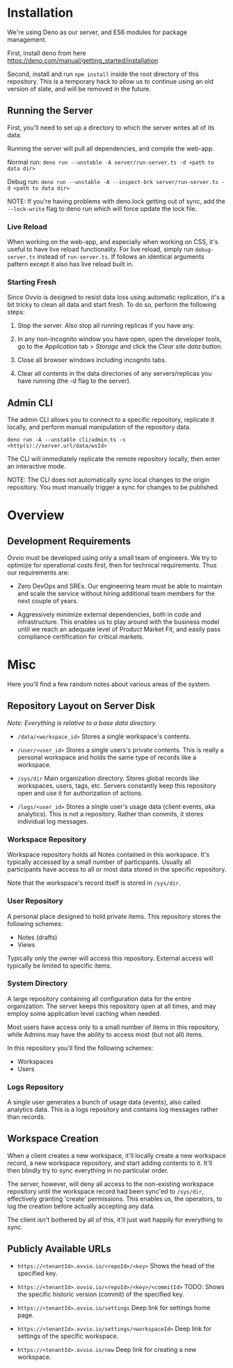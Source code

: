 # Installation

We're using Deno as our server, and ES6 modules for package management.

First, install deno from here https://deno.com/manual/getting_started/installation

Second, install and run `npm install` inside the root directory of this
repository. This is a temporary hack to allow us to continue using an old
version of slate, and will be removed in the future.

## Running the Server

First, you'll need to set up a directory to which the server writes all of its
data.

Running the server will pull all dependencies, and compile the web-app.

Normal run:
`deno run --unstable -A server/run-server.ts -d <path to data dir>`

Debug run:
`deno run --unstable -A --inspect-brk server/run-server.ts -d <path to data dir>`

NOTE: If you're having problems with deno.lock getting out of sync, add the
`--lock-write` flag to deno run which will force update the lock file.

### Live Reload

When working on the web-app, and especially when working on CSS, it's useful to
have live reload functionality. For live reload, simply run `debug-server.ts`
instead of `run-server.ts`. If follows an identical arguments pattern except it
also has live reload built in.

### Starting Fresh

Since Ovvio is designed to resist data loss using automatic replication, it's
a bit tricky to clean all data and start fresh. To do so, perform the following
steps:

1. Stop the server. Also stop all running replicas if you have any.

2. In any non-incognito window you have open, open the developer tools, go to
   the _Application_ tab > _Storage_ and click the _Clear site data_ button.

3. Close all browser windows including incognito tabs.

4. Clear all contents in the data directories of any servers/replicas you have
   running (the -d flag to the server).

## Admin CLI

The admin CLI allows you to connect to a specific repository, replicate it
locally, and perform manual manipulation of the repository data.

`deno run -A --unstable cli/admin.ts -s <http(s)://server.url/data/wsId>`

The CLI will immediately replicate the remote repository locally, then enter
an interactive mode.

NOTE: The CLI does not automatically sync local changes to the origin
repository. You must manually trigger a sync for changes to be published.

# Overview

## Development Requirements

Ovvio must be developed using only a small team of engineers. We try to
optimize for operational costs first, then for technical requirements.
Thus our requirements are:

- Zero DevOps and SREs. Our engineering team must be able to maintain and scale
  the service without hiring additional team members for the next couple of
  years.

- Aggressively minimize external dependencies, both in code and infrastructure.
  This enables us to play around with the business model until we reach an
  adequate level of Product Market Fit, and easily pass compliance certification
  for critical markets.

# Misc

Here you'll find a few random notes about various areas of the system.

## Repository Layout on Server Disk

_Note: Everything is relative to a base data directory._

- `/data/<workspace_id>`
  Stores a single workspace's contents.

- `/user/<user_id>`
  Stores a single users's private contents. This is really a personal workspace
  and holds the same type of records like a workspace.

- `/sys/dir`
  Main organization directory. Stores global records like workspaces, users,
  tags, etc. Servers constantly keep this repository open and use it for
  authorization of actions.

- `/logs/<user_id>`
  Stores a single user's usage data (client events, aka analytics). This is not
  a repository. Rather than commits, it stores individual log messages.

### Workspace Repository

Workspace repository holds all Notes contained in this workspace. It's typically
accessed by a small number of participants. Usually all participants have access
to all or most data stored in the specific repository.

Note that the workspace's record itself is stored in `/sys/dir`.

### User Repository

A personal place designed to hold private items. This repository stores the
following schemes:

- Notes (drafts)
- Views

Typically only the owner will access this repository. External access will
typically be limited to specific items.

### System Directory

A large repository containing all configuration data for the entire
organization. The server keeps this repository open at all times, and may employ
some application level caching when needed.

Most users have access only to a small number of items in this repository, while
Admins may have the ability to access most (but not all) items.

In this repository you'll find the following schemes:

- Workspaces
- Users

### Logs Repository

A single user generates a bunch of usage data (events), also called analytics
data. This is a logs repository and contains log messages rather than records.

## Workspace Creation

When a client creates a new workspace, it'll locally create a new workspace
record, a new workspace repository, and start adding contents to it. It'll then
blindly try to sync everything in no particular order.

The server, however, will deny all access to the non-existing workspace
repository until the workspace record had been sync'ed to `/sys/dir`,
effectively granting 'create' permissions. This enables us, the operators, to
log the creation before actually accepting any data.

The client isn't bothered by all of this, it'll just wait happily for everything
to sync.

## Publicly Available URLs

- `https://<tenantId>.ovvio.io/<repoId>/<key>`
  Shows the head of the specified key.

- `https://<tenantId>.ovvio.io/<repoId>/<key>/<commitId>`
  TODO: Shows the specific historic version (commit) of the specified key.

- `https://<tenantId>.ovvio.io/settings`
  Deep link for settings home page.

- `https://<tenantId>.ovvio.io/settings/<workspaceId>`
  Deep link for settings of the specific workspace.

- `https://<tenantId>.ovvio.io/new`
  Deep link for creating a new workspace.
